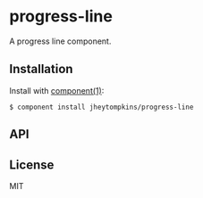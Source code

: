 
# progress-line

  A progress line component.

## Installation

  Install with [component(1)](http://component.io):

    $ component install jheytompkins/progress-line

## API



## License

  MIT
